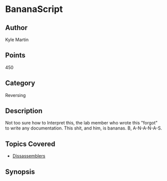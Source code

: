 # BananaScript
## Author
Kyle Martin
## Points
450
## Category
Reversing
## Description
Not too sure how to Interpret this, the lab member who wrote this "forgot" to write any documentation.  This shit, and him, is bananas. B, A-N-A-N-A-S.
## Topics Covered

- [Dissassemblers](/reverse-engineering/what-are-disassemblers/)
## Synopsis


